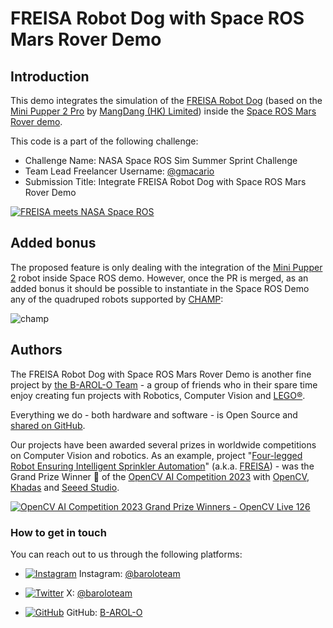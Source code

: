 # FREISA Robot Dog with Space ROS Mars Rover Demo

## Introduction

This demo integrates the simulation of the [FREISA Robot Dog](https://github.com/B-AROL-O/FREISA) (based on the [Mini Pupper 2 Pro](https://www.kickstarter.com/projects/mdrobotkits/md-robot-kits-open-source-support-your-genai-creativity) by [MangDang (HK) Limited](https://mangdang.store/)) inside the [Space ROS Mars Rover demo](https://space-ros.github.io/docs/rolling/Demos.html).

This code is a part of the following challenge:

* Challenge Name: NASA Space ROS Sim Summer Sprint Challenge
* Team Lead Freelancer Username: [@gmacario](https://www.freelancer.com/u/gmacario)
* Submission Title: Integrate FREISA Robot Dog with Space ROS Mars Rover Demo

[![FREISA meets NASA Space ROS](https://img.youtube.com/vi/KcfOwAC_WE0/0.jpg)](https://www.youtube.com/watch?v=KcfOwAC_WE0 "FREISA meets NASA Space ROS")

<!--
## Directory Overview

TODO
-->

<!--
## Dependencies

TODO
-->

<!--
## Build Instructions

TODO
-->

<!--
## Usage Instructions

TODO
-->

<!--
## Architecture and design choices

TODO
-->

## Added bonus

The proposed feature is only dealing with the integration of the [Mini Pupper 2](https://github.com/mangdangroboticsclub) robot inside Space ROS demo.
However, once the PR is merged, as an added bonus it should be possible to instantiate in the Space ROS Demo any of the quadruped robots supported by [CHAMP](https://github.com/chvmp/champ):

![champ](https://raw.githubusercontent.com/chvmp/champ/master/docs/images/robots.gif)

## Authors

The FREISA Robot Dog with Space ROS Mars Rover Demo is another fine project by [the B-AROL-O Team](https://github.com/B-AROL-O) - a group of friends who in their spare time enjoy creating fun projects with Robotics, Computer Vision and [LEGO®](https://www.lego.com/).

Everything we do - both hardware and software - is Open Source and [shared on GitHub](https://github.com/B-AROL-O).

Our projects have been awarded several prizes in worldwide competitions on Computer Vision and robotics.
As an example, project "[Four-legged Robot Ensuring Intelligent Sprinkler Automation](https://www.hackster.io/projects/845012)" (a.k.a. [FREISA](https://github.com/B-AROL-O/FREISA)) - was the Grand Prize Winner 🥇 of the [OpenCV AI Competition 2023](https://www.hackster.io/contests/opencv-ai-competition-2023) with [OpenCV](https://www.hackster.io/opencv), [Khadas](https://www.hackster.io/khadas) and [Seeed Studio](https://www.hackster.io/seeed).

[![OpenCV AI Competition 2023 Grand Prize Winners - OpenCV Live 126](https://img.youtube.com/vi/iUe4N7yvpmA/0.jpg)](https://www.youtube.com/watch?v=iUe4N7yvpmA "OpenCV AI Competition 2023 Grand Prize Winners - OpenCV Live 126")

### How to get in touch

You can reach out to us through the following platforms:

* [![Instagram](https://img.icons8.com/small/16/000000/instagram-new.png)](https://instagram.com/baroloteam) Instagram: [@baroloteam](https://instagram.com/baroloteam)

* [![Twitter](https://img.icons8.com/small/16/000000/twitter.png)](https://x.com/baroloteam) X: [@baroloteam](<https://x.com/baroloteam>)

* [![GitHub](https://img.icons8.com/small/16/000000/github.png)](https://github.com/B-AROL-O) GitHub: [B-AROL-O](https://github.com/B-AROL-O)

<!-- EOF -->
